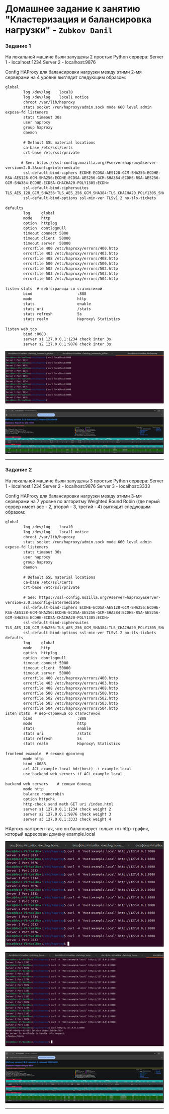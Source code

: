 # Домашнее задание к занятию "Кластеризация и балансировка нагрузки" - `Zubkov Danil`

### Задание 1

На локальной машине были запущены 2 простых Python сервера:
Server 1 - localhost:1234
Server 2 - localhost:9876

Config HAProxy для балансировки нагрузки между этими 2-мя серверами на 4 уровне выглядит следующим образом:

```
global
        log /dev/log    local0
        log /dev/log    local1 notice
        chroot /var/lib/haproxy
        stats socket /run/haproxy/admin.sock mode 660 level admin expose-fd listeners
        stats timeout 30s
        user haproxy
        group haproxy
        daemon

        # Default SSL material locations
        ca-base /etc/ssl/certs
        crt-base /etc/ssl/private

       # See: https://ssl-config.mozilla.org/#server=haproxy&server-version=2.0.3&config=intermediate
        ssl-default-bind-ciphers ECDHE-ECDSA-AES128-GCM-SHA256:ECDHE-RSA-AES128-GCM-SHA256:ECDHE-ECDSA-AES256-GCM-SHA384:ECDHE-RSA-AES256-GCM-SHA384:ECDHE-ECDSA-CHACHA20-POLY1305:ECDH>
        ssl-default-bind-ciphersuites TLS_AES_128_GCM_SHA256:TLS_AES_256_GCM_SHA384:TLS_CHACHA20_POLY1305_SHA256
        ssl-default-bind-options ssl-min-ver TLSv1.2 no-tls-tickets

defaults
        log     global
        mode    http
        option  httplog
        option  dontlognull
        timeout connect 5000
        timeout client  50000
        timeout server  50000
        errorfile 400 /etc/haproxy/errors/400.http
        errorfile 403 /etc/haproxy/errors/403.http
        errorfile 408 /etc/haproxy/errors/408.http
        errorfile 500 /etc/haproxy/errors/500.http
        errorfile 502 /etc/haproxy/errors/502.http
        errorfile 503 /etc/haproxy/errors/503.http
        errorfile 504 /etc/haproxy/errors/504.http

listen stats  # веб-страница со статистикой
        bind                    :888
        mode                    http
        stats                   enable
        stats uri               /stats
        stats refresh           5s
        stats realm             Haproxy\ Statistics

listen web_tcp
        bind :8088
        server s1 127.0.0.1:1234 check inter 3s
        server s2 127.0.0.1:9876 check inter 3s
```


![Демонстрация работы HAProxy](https://github.com/DoctorZub/netology_homeworks/blob/main/img/haproxy_working.png)

![HAProxy stats](https://github.com/DoctorZub/netology_homeworks/blob/main/img/haproxy_stats.png)

---

### Задание 2

На локальной машине были запущены 3 простых Python сервера:
Server 1 - localhost:1234
Server 2 - localhost:9876
Server 3 - localhost:3333


Config HAProxy для балансировки нагрузки между этими 3-мя серверами на 7 уровне по алгоритму Weighted Round Robin (где перый сервер имеет вес - 2, второй - 3, третий - 4)
выглядит следующим образом:

```
global
        log /dev/log    local0
        log /dev/log    local1 notice
        chroot /var/lib/haproxy
        stats socket /run/haproxy/admin.sock mode 660 level admin expose-fd listeners
        stats timeout 30s
        user haproxy
        group haproxy
        daemon

        # Default SSL material locations
        ca-base /etc/ssl/certs
        crt-base /etc/ssl/private

        # See: https://ssl-config.mozilla.org/#server=haproxy&server-version=2.0.3&config=intermediate
        ssl-default-bind-ciphers ECDHE-ECDSA-AES128-GCM-SHA256:ECDHE-RSA-AES128-GCM-SHA256:ECDHE-ECDSA-AES256-GCM-SHA384:ECDHE-RSA-AES256-GCM-SHA384:ECDHE-ECDSA-CHACHA20-POLY1305:ECDH>
        ssl-default-bind-ciphersuites TLS_AES_128_GCM_SHA256:TLS_AES_256_GCM_SHA384:TLS_CHACHA20_POLY1305_SHA256
        ssl-default-bind-options ssl-min-ver TLSv1.2 no-tls-tickets
defaults
        log     global
        mode    http
        option  httplog
        option  dontlognull
        timeout connect 5000
        timeout client  50000
        timeout server  50000
        errorfile 400 /etc/haproxy/errors/400.http
        errorfile 403 /etc/haproxy/errors/403.http
        errorfile 408 /etc/haproxy/errors/408.http
        errorfile 500 /etc/haproxy/errors/500.http
        errorfile 502 /etc/haproxy/errors/502.http
        errorfile 503 /etc/haproxy/errors/503.http
        errorfile 504 /etc/haproxy/errors/504.http
isten stats  # веб-страница со статистикой
        bind                    :888
        mode                    http
        stats                   enable
        stats uri               /stats
        stats refresh           5s
        stats realm             Haproxy\ Statistics

frontend example  # секция фронтенд
        mode http
        bind :8088
        acl ACL_example.local hdr(host) -i example.local
        use_backend web_servers if ACL_example.local

backend web_servers    # секция бэкенд
        mode http
        balance roundrobin
        option httpchk
        http-check send meth GET uri /index.html
        server s1 127.0.0.1:1234 check weight 2
        server s2 127.0.0.1:9876 check weight 3
        server s3 127.0.0.1:3333 check weight 4
```

HAproxy настроен так, что он балансирует только тот http-трафик, который адресован домену example.local

![Демонстрация работы HAProxy](https://github.com/DoctorZub/netology_homeworks/blob/main/img/haproxy_local.png)

![Без указания домена](https://github.com/DoctorZub/netology_homeworks/blob/main/img/haproxy_without.png)

![Stats](https://github.com/DoctorZub/netology_homeworks/blob/main/img/haproxy_stats2.png)

---
